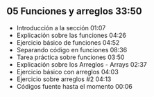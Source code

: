 ## 05 Funciones y arreglos                                                                                    33:50
* Introducción a la sección                                                                                   01:07
* Explicación sobre las funciones                                                                             04:26
* Ejercicio básico de funciones                                                                               04:52
* Separando código en funciones                                                                               08:36
* Tarea práctica sobre funciones                                                                              03:50
* Explicación sobre los Arreglos - Arrays                                                                     02:37
* Ejercicio básico con arreglos                                                                               04:03
* Ejercicio sobre arreglos #2                                                                                 04:13
* Códigos fuente hasta el momento                                                                             00:06
